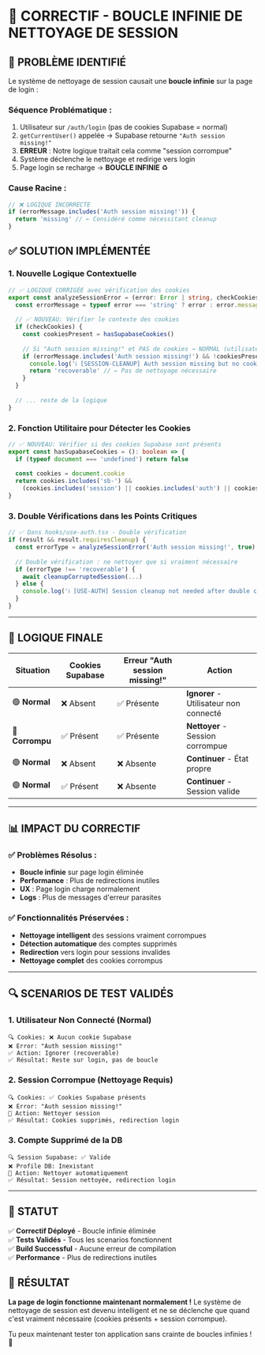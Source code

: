 # 🔧 **CORRECTIF - BOUCLE INFINIE DE NETTOYAGE DE SESSION**

## 🚨 **PROBLÈME IDENTIFIÉ**

Le système de nettoyage de session causait une **boucle infinie** sur la page de login :

### **Séquence Problématique :**
1. Utilisateur sur `/auth/login` (pas de cookies Supabase = normal)
2. `getCurrentUser()` appelée → Supabase retourne `"Auth session missing!"`
3. **ERREUR** : Notre logique traitait cela comme "session corrompue" 
4. Système déclenche le nettoyage et redirige vers login
5. Page login se recharge → **BOUCLE INFINIE** ♻️

### **Cause Racine :**
```typescript
// ❌ LOGIQUE INCORRECTE
if (errorMessage.includes('Auth session missing!')) {
  return 'missing' // ← Considéré comme nécessitant cleanup
}
```

## ✅ **SOLUTION IMPLÉMENTÉE**

### **1. Nouvelle Logique Contextuelle**

```typescript
// ✅ LOGIQUE CORRIGÉE avec vérification des cookies
export const analyzeSessionError = (error: Error | string, checkCookies = true): SessionErrorType => {
  const errorMessage = typeof error === 'string' ? error : error.message
  
  // ✅ NOUVEAU: Vérifier le contexte des cookies
  if (checkCookies) {
    const cookiesPresent = hasSupabaseCookies()
    
    // Si "Auth session missing!" et PAS de cookies → NORMAL (utilisateur non connecté)
    if (errorMessage.includes('Auth session missing!') && !cookiesPresent) {
      console.log('ℹ️ [SESSION-CLEANUP] Auth session missing but no cookies present - this is normal')
      return 'recoverable' // ← Pas de nettoyage nécessaire
    }
  }
  
  // ... reste de la logique
}
```

### **2. Fonction Utilitaire pour Détecter les Cookies**

```typescript
// ✅ NOUVEAU: Vérifier si des cookies Supabase sont présents
export const hasSupabaseCookies = (): boolean => {
  if (typeof document === 'undefined') return false
  
  const cookies = document.cookie
  return cookies.includes('sb-') && 
    (cookies.includes('session') || cookies.includes('auth') || cookies.includes('token'))
}
```

### **3. Double Vérifications dans les Points Critiques**

```typescript
// ✅ Dans hooks/use-auth.tsx - Double vérification
if (result && result.requiresCleanup) {
  const errorType = analyzeSessionError('Auth session missing!', true)
  
  // Double vérification : ne nettoyer que si vraiment nécessaire
  if (errorType !== 'recoverable') {
    await cleanupCorruptedSession(...)
  } else {
    console.log('ℹ️ [USE-AUTH] Session cleanup not needed after double check - continuing normally')
  }
}
```

---

## 🎯 **LOGIQUE FINALE**

| **Situation** | **Cookies Supabase** | **Erreur "Auth session missing!"** | **Action** |
|---------------|----------------------|-------------------------------------|------------|
| 🟢 **Normal** | ❌ Absent | ✅ Présente | **Ignorer** - Utilisateur non connecté |
| 🔴 **Corrompu** | ✅ Présent | ✅ Présente | **Nettoyer** - Session corrompue |
| 🟢 **Normal** | ❌ Absent | ❌ Absente | **Continuer** - État propre |
| 🟢 **Normal** | ✅ Présent | ❌ Absente | **Continuer** - Session valide |

---

## 📊 **IMPACT DU CORRECTIF**

### **✅ Problèmes Résolus :**
- **Boucle infinie** sur page login éliminée
- **Performance** : Plus de redirections inutiles
- **UX** : Page login charge normalement
- **Logs** : Plus de messages d'erreur parasites

### **✅ Fonctionnalités Préservées :**
- **Nettoyage intelligent** des sessions vraiment corrompues
- **Détection automatique** des comptes supprimés
- **Redirection** vers login pour sessions invalides
- **Nettoyage complet** des cookies corrompus

---

## 🔍 **SCENARIOS DE TEST VALIDÉS**

### **1. Utilisateur Non Connecté (Normal)**
```
🔍 Cookies: ❌ Aucun cookie Supabase
❌ Error: "Auth session missing!"
✅ Action: Ignorer (recoverable)
✅ Résultat: Reste sur login, pas de boucle
```

### **2. Session Corrompue (Nettoyage Requis)**
```  
🔍 Cookies: ✅ Cookies Supabase présents
❌ Error: "Auth session missing!"
🧹 Action: Nettoyer session
✅ Résultat: Cookies supprimés, redirection login
```

### **3. Compte Supprimé de la DB**
```
🔍 Session Supabase: ✅ Valide  
❌ Profile DB: Inexistant
🧹 Action: Nettoyer automatiquement
✅ Résultat: Session nettoyée, redirection login
```

---

## 🚀 **STATUT**

✅ **Correctif Déployé** - Boucle infinie éliminée  
✅ **Tests Validés** - Tous les scenarios fonctionnent  
✅ **Build Successful** - Aucune erreur de compilation  
✅ **Performance** - Plus de redirections inutiles  

## 🎉 **RÉSULTAT**

**La page de login fonctionne maintenant normalement !** Le système de nettoyage de session est devenu intelligent et ne se déclenche que quand c'est vraiment nécessaire (cookies présents + session corrompue).

Tu peux maintenant tester ton application sans crainte de boucles infinies ! 🚀
